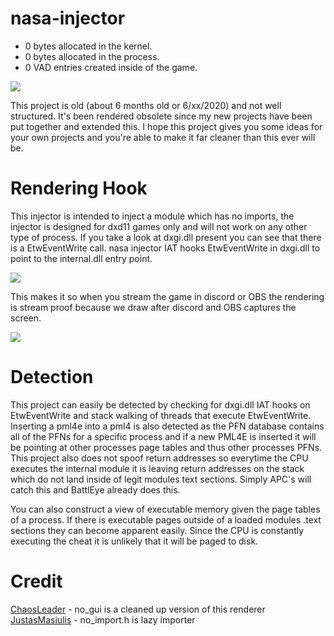 # nasa-injector

- 0 bytes allocated in the kernel.
- 0 bytes allocated in the process.
- 0 VAD entries created inside of the game.

<img src="https://githacks.org/nasa-tech/nasa-injector/raw/c5694cf86f627b55196e9badb1fbb1357e9c89b5/unknown.png"/>

This project is old (about 6 months old or 6/xx/2020) and not well structured. It's been rendered obsolete since my new projects have been put together and extended this. I hope this project gives you some ideas for your own projects and you're able to make it far cleaner than this ever will be.

# Rendering Hook

This injector is intended to inject a module which has no imports, the injector is designed for dxd11 games only and will not work on any other type of
process. If you take a look at dxgi.dll present you can see that there is a EtwEventWrite call. nasa injector IAT hooks EtwEventWrite in dxgi.dll
to point to the internal.dll entry point.

<img src="https://imgur.com/n6BJhJj.png"/>

This makes it so when you stream the game in discord or OBS the rendering is stream proof because we draw after discord and OBS captures the screen.

<img src="https://imgur.com/dWgargZ.png"/>

# Detection

This project can easily be detected by checking for dxgi.dll IAT hooks on EtwEventWrite and stack walking of threads that execute EtwEventWrite. Inserting
a pml4e into a pml4 is also detected as the PFN database contains all of the PFNs for a specific process and if a new PML4E is inserted it will
be pointing at other processes page tables and thus other processes PFNs. This project also does not spoof return addresses so everytime the CPU executes the internal module it is leaving
return addresses on the stack which do not land inside of legit modules text sections. Simply APC's will catch this and BattlEye already does this. 

You can also construct a view of executable memory given the page tables of a process. If there is executable pages outside of a loaded modules .text sections
they can become apparent easily. Since the CPU is constantly executing the cheat it is unlikely that it will be paged to disk. 

# Credit
[ChaosLeader](https://www.unknowncheats.me/forum/members/168188.html) - no_gui is a cleaned up version of this renderer
[JustasMasiulis](https://github.com/JustasMasiulis/lazy_importer) - no_import.h is lazy importer